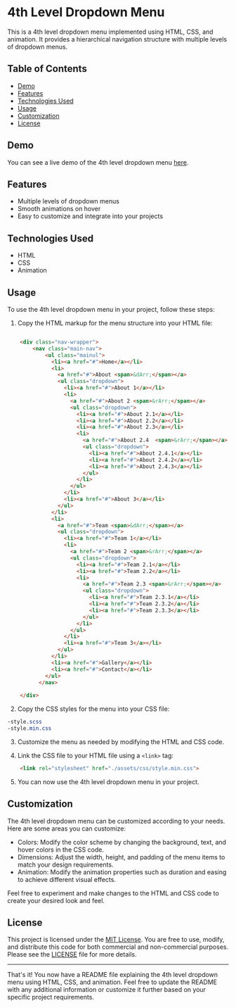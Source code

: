 # 4th Level Dropdown Menu

This is a 4th level dropdown menu implemented using HTML, CSS, and animation. It provides a hierarchical navigation structure with multiple levels of dropdown menus.

## Table of Contents

- [Demo](#demo)
- [Features](#features)
- [Technologies Used](#technologies-used)
- [Usage](#usage)
- [Customization](#customization)
- [License](#license)

## Demo

You can see a live demo of the 4th level dropdown menu [here](link-to-demo).

## Features

- Multiple levels of dropdown menus
- Smooth animations on hover
- Easy to customize and integrate into your projects

## Technologies Used

- HTML
- CSS
- Animation

## Usage

To use the 4th level dropdown menu in your project, follow these steps:

1. Copy the HTML markup for the menu structure into your HTML file:

```html

    <div class="nav-wrapper">
        <nav class="main-nav">
            <ul class="mainul">
              <li><a href="#">Home</a></li>
              <li>
                <a href="#">About <span>&dArr;</span></a>
                <ul class="dropdown">
                  <li><a href="#">About 1</a></li>
                  <li>
                    <a href="#">About 2 <span>&rArr;</span></a> 
                    <ul class="dropdown">
                      <li><a href="#">About 2.1</a></li>
                      <li><a href="#">About 2.2</a></li>
                      <li><a href="#">About 2.3</a></li>
                      <li>
                        <a href="#">About 2.4  <span>&rArr;</span></a>
                        <ul class="dropdown">
                          <li><a href="#">About 2.4.1</a></li>
                          <li><a href="#">About 2.4.2</a></li>
                          <li><a href="#">About 2.4.3</a></li>
                        </ul>
                      </li>
                    </ul>
                  </li>
                  <li><a href="#">About 3</a></li>
                </ul>
              </li>
              <li>
                <a href="#">Team <span>&dArr;</span></a>
                <ul class="dropdown">
                  <li><a href="#">Team 1</a></li>
                  <li>
                    <a href="#">Team 2 <span>&rArr;</span></a>
                    <ul class="dropdown">
                      <li><a href="#">Team 2.1</a></li>
                      <li><a href="#">Team 2.2</a></li>
                      <li>
                        <a href="#">Team 2.3 <span>&rArr;</span></a>
                        <ul class="dropdown">
                          <li><a href="#">Team 2.3.1</a></li>
                          <li><a href="#">Team 2.3.2</a></li>
                          <li><a href="#">Team 2.3.3</a></li>
                        </ul>
                      </li>
                    </ul>
                  </li>
                  <li><a href="#">Team 3</a></li>
                </ul>
              </li>
              <li><a href="#">Gallery</a></li>
              <li><a href="#">Contact</a></li>
            </ul>
          </nav>
          
    </div>
```

2. Copy the CSS styles for the menu into your CSS file:

```css
-style.scss
-style.min.css
```

3. Customize the menu as needed by modifying the HTML and CSS code.

4. Link the CSS file to your HTML file using a `<link>` tag:

```html
    <link rel="stylesheet" href="./assets/css/style.min.css">
```

5. You can now use the 4th level dropdown menu in your project.

## Customization

The 4th level dropdown menu can be customized according to your needs. Here are some areas you can customize:

- Colors: Modify the color scheme by changing the background, text, and hover colors in the CSS code.
- Dimensions: Adjust the width, height, and padding of the menu items to match your design requirements.
- Animation: Modify the animation properties such as duration and easing to achieve different visual effects.

Feel free to experiment and make changes to the HTML and CSS code to create your desired look and feel.

## License

This project is licensed under the [MIT License](link-to-license-file). You are free to use, modify, and distribute this code for both commercial and non-commercial purposes. Please see the [LICENSE](link-to-license-file) file for more details.

---

That's it! You now have a README file explaining the 4th level dropdown menu using HTML, CSS, and animation. Feel free to update the README with any additional information or customize it further based on your specific project requirements.